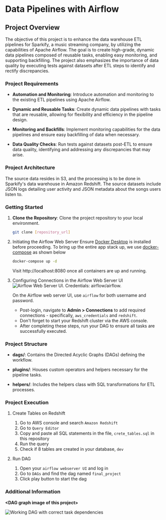 # Data Pipelines with Airflow

## Project Overview

The objective of this project is to enhance the data warehouse ETL pipelines for Sparkify, a music streaming company, by utilizing the capabilities of Apache Airflow. The goal is to create high-grade, dynamic data pipelines composed of reusable tasks, enabling easy monitoring, and supporting backfilling. The project also emphasizes the importance of data quality by executing tests against datasets after ETL steps to identify and rectify discrepancies.

### Project Requirements

- **Automation and Monitoring**: Introduce automation and monitoring to the existing ETL pipelines using Apache Airflow.
  
- **Dynamic and Reusable Tasks**: Create dynamic data pipelines with tasks that are reusable, allowing for flexibility and efficiency in the pipeline design.

- **Monitoring and Backfills**: Implement monitoring capabilities for the data pipelines and ensure easy backfilling of data when necessary.

- **Data Quality Checks**: Run tests against datasets post-ETL to ensure data quality, identifying and addressing any discrepancies that may arise.

### Project Architecture

The source data resides in S3, and the processing is to be done in Sparkify's data warehouse in Amazon Redshift. The source datasets include JSON logs detailing user activity and JSON metadata about the songs users listen to.

### Getting Started

1. **Clone the Repository**: Clone the project repository to your local environment.

    ```bash
    git clone [repository_url]
    ```

2. Initiating the Airflow Web Server
Ensure [Docker Desktop](https://www.docker.com/products/docker-desktop/) is installed before proceeding.
To bring up the entire app stack up, we use [docker-compose](https://docs.docker.com/engine/reference/commandline/compose_up/) as shown below

    ```bash
    docker-compose up -d
    ```
    
    Visit http://localhost:8080 once all containers are up and running.

3. Configuring Connections in the Airflow Web Server UI
![Airflow Web Server UI. Credentials: `airflow`/`airflow`.](assets/login.png)

    On the Airflow web server UI, use `airflow` for both username and password.
    * Post-login, navigate to **Admin > Connections** to add required connections - specifically, `aws_credentials` and `redshift`.
    * Don't forget to start your Redshift cluster via the AWS console.
    * After completing these steps, run your DAG to ensure all tasks are successfully executed.

### Project Structure

- **dags/**: Contains the Directed Acyclic Graphs (DAGs) defining the workflow.
  
- **plugins/**: Houses custom operators and helpers necessary for the pipeline tasks.

- **helpers/**: Includes the helpers class with SQL transformations for ETL processes.

### Project Execution

1. Create Tables on Redshift

    1. Go to AWS console and search `Amazon Redshift`
    2. Go to `Query Editor`
    3. Copy and paste all SQL statements in the file, `crete_tables.sql` in this repository
    4. Run the query
    5. Check if 8 tables are created in your database, `dev`

2. Run DAG

    1. Open your `airflow webserver UI` and log in
    2. Go to `DAGs` and find the dag named `final_project`
    3. Click play button to start the dag

### Additional Information
**\<DAG graph image of this project\>**

![Working DAG with correct task dependencies](assets/final_project_dag_graph2.png)
